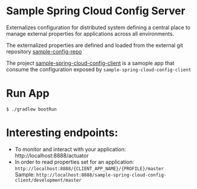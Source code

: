 # Sample Spring Cloud Config Server
 Externalizes configuration for distributed system defining a central place to manage external properties for applications across all environments. 

 The externalized properties are defined and loaded from the external git repository [sample-config-repo](https://github.com/alcastic/sample-config-repo)
 
 The project [sample-spring-cloud-config-client](git@github.com:alcastic/sample-spring-cloud-config-client.git) is a samople app that consume the configuration exposed by `sample-spring-cloud-config-client` 
# Run App

    $ ./gradlew bootRun
    
# Interesting endpoints:

* To monitor and interact with your application: http://localhost:8888/actuator
* In order to read properties set for an application: ``http://localhost:8888/{CLIENT_APP_NAME}/{PROFILE}/master``
<br/>Sample: `http://localhost:8888/sample-spring-cloud-config-client/development/master`
